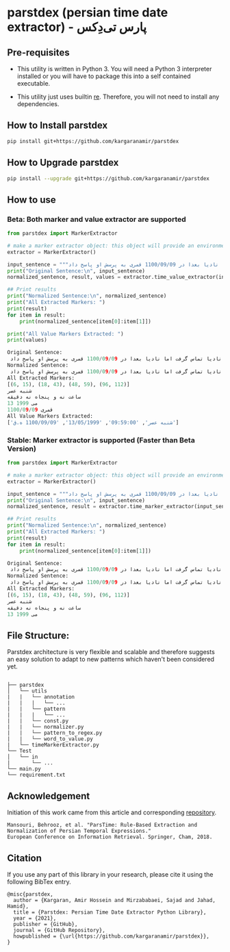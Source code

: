 # parstdex (persian time date extractor) - پارس تی‌دِکس

## Pre-requisites
* This utility is written in Python 3. You will need a Python 3 interpreter installed or you will have to package this into a self contained executable. 

* This utility just uses builtin [re](https://docs.python.org/3/library/re.html). Therefore, you will not need to install any dependencies. 

## How to Install parstdex

```bash
pip install git+https://github.com/kargaranamir/parstdex
```

## How to Upgrade parstdex

```bash
pip install --upgrade git+https://github.com/kargaranamir/parstdex
```

## How to use
### Beta: Both marker and value extractor are supported
```python
from parstdex import MarkerExtractor

# make a marker extractor object: this object will provide an environment for producing regexes and functions to process input text 
extractor = MarkerExtractor()

input_sentence = """ماریا شنبه عصر در ساعت نه و پنجاه نه دقیقه مورخ 13می 1999 با نادیا تماس گرفت اما نادیا بعدا در 1100/09/09 قمری به پرسش او پاسخ داد."""
print("Original Sentence:\n", input_sentence)
normalized_sentence, result, values = extractor.time_value_extractor(input_sentence)

## Print results
print("Normalized Sentence:\n", normalized_sentence)
print("All Extracted Markers: ")
print(result)
for item in result:
    print(normalized_sentence[item[0]:item[1]])

print("All Value Markers Extracted: ")
print(values)
```

```python
Original Sentence:
 ماریا شنبه عصر در ساعت نه و پنجاه نه دقیقه مورخ 13می 1999 با نادیا تماس گرفت اما نادیا بعدا در 1100/09/09 قمری به پرسش او پاسخ داد.
Normalized Sentence:
 ماریا شنبه عصر در ساعت نه و پنجاه نه دقیقه مورخ 13 می 1999 با نادیا تماس گرفت اما نادیا بعدا در 1100/09/09 قمری به پرسش او پاسخ داد.
All Extracted Markers: 
[(6, 15), (18, 43), (48, 59), (96, 112)]
شنبه عصر 
ساعت نه و پنجاه نه دقیقه 
13 می 1999 
1100/09/09 قمری 
All Value Markers Extracted: 
['شنبه عصر', '09:59:00', '13/05/1999', '1100/09/09 ه.ق']
```


### Stable: Marker extractor is supported (Faster than Beta Version)
```python
from parstdex import MarkerExtractor

# make a marker extractor object: this object will provide an environment for producing regexes and functions to process input text 
extractor = MarkerExtractor()

input_sentence = """ماریا شنبه عصر در ساعت نه و پنجاه نه دقیقه مورخ 13می 1999 با نادیا تماس گرفت اما نادیا بعدا در 1100/09/09 قمری به پرسش او پاسخ داد."""
print("Original Sentence:\n", input_sentence)
normalized_sentence, result = extractor.time_marker_extractor(input_sentence)

## Print results
print("Normalized Sentence:\n", normalized_sentence)
print("All Extracted Markers: ")
print(result)
for item in result:
    print(normalized_sentence[item[0]:item[1]])

```

```python
Original Sentence:
 ماریا شنبه عصر در ساعت نه و پنجاه نه دقیقه مورخ 13می 1999 با نادیا تماس گرفت اما نادیا بعدا در 1100/09/09 قمری به پرسش او پاسخ داد.
Normalized Sentence:
 ماریا شنبه عصر در ساعت نه و پنجاه نه دقیقه مورخ 13 می 1999 با نادیا تماس گرفت اما نادیا بعدا در 1100/09/09 قمری به پرسش او پاسخ داد.
All Extracted Markers: 
[(6, 15), (18, 43), (48, 59), (96, 112)]
شنبه عصر 
ساعت نه و پنجاه نه دقیقه 
13 می 1999 
```

## File Structure:
Parstdex architecture is very flexible and scalable and therefore suggests an easy solution to adapt to new patterns which haven't been considered yet.
```

├── parstdex                 
│   └── utils
|   |   └── annotation
|   |   |   └── ...
|   |   └── pattern
|   |   |   └── ...
|   |   └── const.py
|   |   └── normalizer.py
|   |   └── pattern_to_regex.py
|   |   └── word_to_value.py
|   └── timeMarkerExtractor.py
└── Test           
│   └── in
|       └── ...
└── main.py
└── requirement.txt
```

## Acknowledgement
Initiation of this work came from this article and corresponding [repository](https://github.com/BehroozMansouri/ParsTime).
```
Mansouri, Behrooz, et al. "ParsTime: Rule-Based Extraction and Normalization of Persian Temporal Expressions." 
European Conference on Information Retrieval. Springer, Cham, 2018.
```

## Citation
If you use any part of this library in your research, please cite it using the following BibTex entry.
```
@misc{parstdex,
  author = {Kargaran, Amir Hossein and Mirzababaei, Sajad and Jahad, Hamid},
  title = {Parstdex: Persian Time Date Extractor Python Library},
  year = {2021},
  publisher = {GitHub},
  journal = {GitHub Repository},
  howpublished = {\url{https://github.com/kargaranamir/parstdex}},
}
```

